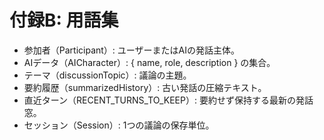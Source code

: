 # 付録B: 用語集

- 参加者（Participant）: ユーザーまたはAIの発話主体。
- AIデータ（AICharacter）: { name, role, description } の集合。
- テーマ（discussionTopic）: 議論の主題。
- 要約履歴（summarizedHistory）: 古い発話の圧縮テキスト。
- 直近ターン（RECENT_TURNS_TO_KEEP）: 要約せず保持する最新の発話窓。
- セッション（Session）: 1つの議論の保存単位。
